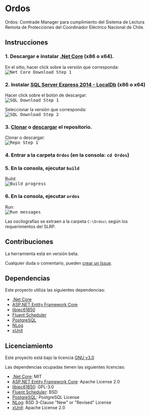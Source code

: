 # Ordos
Ordos: Comtrade Manager para cumplimiento del Sistema de Lectura Remota de Protecciones del Coordinador Eléctrico Nacional de Chile.

## Instrucciones

### 1. Descargar e instalar [.Net Core](https://www.microsoft.com/net/download) (x86 o x64).

En el sitio, hacer click sobre la versión que corresponda:<br />
<kbd>
  <img src="Assets/Images/NetCore1.PNG" alt="Net Core Download Step 1" />
</kbd>

### 2. Instalar [SQL Server Express 2014 - LocalDb](https://www.microsoft.com/en-us/download/details.aspx?id=42299) (x86 o x64)

Hacer click sobre el botón de descargar:<br />
<kbd>
  <img src="Assets/Images/SQL1.PNG" alt="SQL Download Step 1" />
</kbd>

Seleccionar la versión que corresponda:<br />
<kbd>
  <img src="Assets/Images/SQL2.PNG" alt="SQL Download Step 2" />
</kbd>

### 3. [Clonar](https://help.github.com/articles/cloning-a-repository/) o [descargar](https://github.com/gabrieldelaparra/Ordos/archive/master.zip) el repositorio.

Clonar o descargar:<br />
<kbd>
  <img src="Assets/Images/Github1.PNG" alt="Repo Step 1" />
</kbd>

### 4. Entrar a la carpeta `Ordos` (en la consola: `cd Ordos`)

### 5. En la consola, ejecutar `build`

Build:<br />
<kbd>
  <img src="Assets/Images/Build1.PNG" alt="Build progress" />
</kbd>

### 6. En la consola, ejecutar `ordos`

Run:<br />
<kbd>
  <img src="Assets/Images/Run1.PNG" alt="Run messages" />
</kbd>

Las oscilografías se extraen a la carpeta `C:\Ordos\` según los requerimientos del SLRP.

## Contribuciones
La herramienta está en versión beta.

Cualquier duda o comentario, pueden [crear un Issue](https://help.github.com/articles/creating-an-issue/).

## Dependencias
Este proyecto utiliza las siguientes dependencias: 
- [.Net Core](https://github.com/dotnet/core)
- [ASP.NET Entity Framework Core](https://github.com/aspnet/EntityFrameworkCore)
- [libiec61850](https://github.com/mz-automation/libiec61850)
- [Fluent Scheduler](https://github.com/fluentscheduler/FluentScheduler)
- [PostgreSQL](https://github.com/postgres/postgres)
- [NLog](https://github.com/NLog/NLog)
- [xUnit](https://github.com/xunit/xunit)

## Licenciamiento
Este proyecto está bajo la licencia [GNU v3.0](https://github.com/gabrieldelaparra/Ordos/blob/master/LICENSE.MD)

Las dependencias ocupadas tienen las siguientes licencias:
- [.Net Core](https://github.com/dotnet/core/blob/master/LICENSE.TXT): MIT
- [ASP.NET Entity Framework Core](https://github.com/aspnet/EntityFrameworkCore/blob/master/LICENSE.txt): Apache License 2.0
- [libiec61850](https://github.com/mz-automation/libiec61850/blob/v1.3/COPYING): GPL-3.0
- [Fluent Scheduler](https://github.com/fluentscheduler/FluentScheduler/blob/master/LICENSE): BSD
- [PostgreSQL](https://github.com/postgres/postgres/blob/master/COPYRIGHT): PostgreSQL License
- [NLog](https://github.com/NLog/NLog/blob/dev/LICENSE.txt): BSD 3-Clause "New" or "Revised" License
- [xUnit](https://github.com/xunit/xunit/blob/master/license.txt): Apache License 2.0
